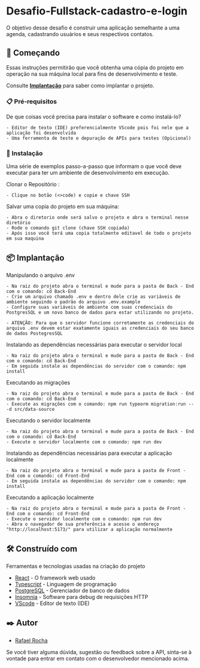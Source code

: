 # Desafio-Fullstack-cadastro-e-login

O objetivo desse desafio é construir uma aplicação semelhante a uma agenda, cadastrando usuários e seus respectivos contatos.

## 🚀 Começando

Essas instruções permitirão que você obtenha uma cópia do projeto em operação na sua máquina local para fins de desenvolvimento e teste.

Consulte **[Implantação](#-implanta%C3%A7%C3%A3o)** para saber como implantar o projeto.

### 📋 Pré-requisitos

De que coisas você precisa para instalar o software e como instalá-lo?

```
- Editor de texto (IDE) preferencialmente VScode pois foi nele que a aplicação foi desenvolvida
- Uma ferramenta de teste e depuração de APIs para testes (Opicional)
```

### 🔧 Instalação

Uma série de exemplos passo-a-passo que informam o que você deve executar para ter um ambiente de desenvolvimento em execução.

Clonar o Repositório :

```
- Clique no botão (<>code) e copie e chave SSH
```

Salvar uma copia do projeto em sua máquina:

```
- Abra o diretorio onde será salvo o projeto e abra o terminal nesse diretório
- Rode o comando git clone (chave SSH copiada)
- Após isso você terá uma copia totalmente editavel de todo o projeto em sua maquina
```

## 📦 Implantação

Manipulando o arquivo .env

```
- Na raiz do projeto abra o terminal e mude para a pasta de Back - End com o comando: cd Back-End
- Crie um arquivo chamado .env e dentro dele crie as variáveis de ambiente seguindo o padrão do arquivo .env.example
- Configure suas variáveis de ambiente com suas credenciais do PostgresSQL e um novo banco de dados para estar utilizando no projeto.

- ATENÇÃO: Para que o servidor funcione corretamente as credenciais do arquivo .env devem estar exatamente iguais as credenciais do seu banco de dados PostegresSQL
```

Instalando as dependências necessárias para executar o servidor local 

```
- Na raiz do projeto abra o terminal e mude para a pasta de Back - End com o comando: cd Back-End
- Em seguida instale as dependências do servidor com o comando: npm install
```

Executando as migrações

```
- Na raiz do projeto abra o terminal e mude para a pasta de Back - End com o comando: cd Back-End
- Execute as migrações com o comando: npm run typeorm migration:run -- -d src/data-source
```

Executando o servidor localmente 

```
- Na raiz do projeto abra o terminal e mude para a pasta de Back - End com o comando: cd Back-End
- Execute o servidor localmente com o comando: npm run dev 
```

Instalando as dependências necessárias para executar a aplicação localmente 

```
- Na raiz do projeto abra o terminal e mude para a pasta de Front - End com o comando: cd Front-End
- Em seguida instale as dependências do servidor com o comando: npm install
```

Executando a aplicação localmente 

```
- Na raiz do projeto abra o terminal e mude para a pasta de Front - End com o comando: cd Front-End
- Execute o servidor localmente com o comando: npm run dev
- Abra o navegador de sua preferência e acesse o endereço "http://localhost:5173/" para utilizar a aplicação normalmente
```

## 🛠️ Construído com

Ferramentas e tecnologias usadas na criação do projeto

* [React](https://react.dev) - O framework web usado
* [Typescript](https://www.typescriptlang.org) - Linguagem de programação
* [PostgreSQL](https://www.postgresql.org) - Gerenciador de banco de dados
* [Insomnia](https://insomnia.rest) - Software para debug de requisições HTTP
* [VScode](https://code.visualstudio.com) - Editor de texto (IDE)

## ✒️ Autor

*  [Rafael Rocha](https://github.com/Rafaelgot10)

Se você tiver alguma dúvida, sugestão ou feedback sobre a API,
sinta-se à vontade para entrar em contato com o desenvolvedor mencionado acima.
